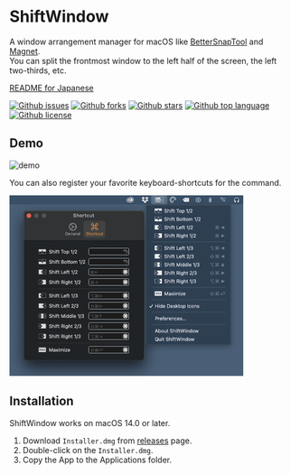 # ShiftWindow

<!-- ## Short Description -->

A window arrangement manager for macOS like [BetterSnapTool](https://apps.apple.com/us/app/bettersnaptool/id417375580) and [Magnet](https://apps.apple.com/us/app/magnet/id441258766).<br/>
You can split the frontmost window to the left half of the screen, the left two-thirds, etc.

[README for Japanese](./README_JP.md)

<!-- ## Badges -->

[![Github issues](https://img.shields.io/github/issues/Kyome22/ShiftWindow)](https://github.com/Kyome22/ShiftWindow/issues)
[![Github forks](https://img.shields.io/github/forks/Kyome22/ShiftWindow)](https://github.com/Kyome22/ShiftWindow/network/members)
[![Github stars](https://img.shields.io/github/stars/Kyome22/ShiftWindow)](https://github.com/Kyome22/ShiftWindow/stargazers)
[![Github top language](https://img.shields.io/github/languages/top/Kyome22/ShiftWindow)](https://github.com/Kyome22/ShiftWindow/)
[![Github license](https://img.shields.io/github/license/Kyome22/ShiftWindow)](https://github.com/Kyome22/ShiftWindow/)

## Demo

![demo](./resources/demo.gif)

You can also register your favorite keyboard-shortcuts for the command.

<img src="resources/screenshot.png" alt="screenshot" height="320px" />

## Installation

ShiftWindow works on macOS 14.0 or later.

1. Download `Installer.dmg` from [releases](https://github.com/Kyome22/ShiftWindow/releases) page.
2. Double-click on the `Installer.dmg`.
3. Copy the App to the Applications folder.
